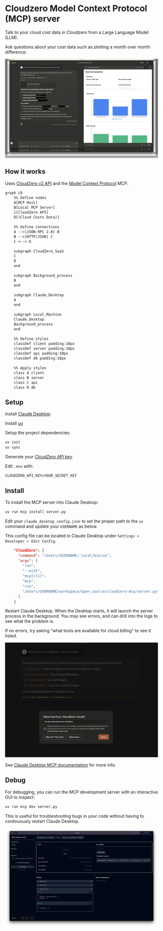 # Cloudzero Model Context Protocol (MCP) server

Talk to your cloud cost data in Cloudzero from a Large Language Model (LLM).

Ask questions about your cost data such as plotting a month over month difference:

![monthly diff](images/month_over_month.png)

## How it works

Uses [CloudZero v2 API](https://docs.cloudzero.com/reference/introduction) and the [Model Context Protocol](https://modelcontextprotocol.io/introduction) MCP.

```mermaid
graph LR
    %% Define nodes
    A[MCP Host]
    B[Local MCP Server]
    C[CloudZero API]
    D[(Cloud Costs Data)]

    %% Define connections
    A -->|JSON-RPC 2.0| B
    B -->|HTTP/JSON| C
    C <--> D

    subgraph CloudZero_SaaS
    C
    D
    end

    subgraph Background_process
    B
    end

    subgraph Claude_Desktop
    A
    end

    subgraph Local_Machine
    Claude_Desktop
    Background_process
    end

    %% Define styles
    classDef client padding:10px
    classDef server padding:10px
    classDef api padding:10px
    classDef db padding:10px

    %% Apply styles
    class A client
    class B server
    class C api
    class D db
```

## Setup

Install [Claude Desktop](https://claude.ai/download):

Install [uv](https://docs.astral.sh/uv/)

Setup the project dependencies:

```bash
uv init
uv sync
```

Generate your [CloudZero API key](https://app.cloudzero.com/organization/api-keys).

Edit `.env` with:

```text
CLOUDZERO_API_KEY=YOUR_SECRET_KEY
```

## Install

To install the MCP server into Claude Desktop:

```bash
uv run mcp install server.py
```

Edit your `claude_desktop_config.json` to set the proper path to the `uv` command and update your `USERNAME` as below.

This config file can be located in Claude Desktop under `Settings > Developer > Edit Config`.

```json
    "CloudZero": {
      "command": "/Users/USERNAME/.local/bin/uv",
      "args": [
        "run",
        "--with",
        "mcp[cli]",
        "mcp",
        "run",
        "/Users/USERNAME/workspace/open_source/cloudzero-mcp/server.py"
      ]
    }
```

Restart Claude Desktop.  When the Desktop starts, it will launch the server process in the background.
You may see errors, and can drill into the logs to see what the problem is.

If no errors, try asking "what tools are available for cloud billing" to see it listed.

![which tools available](images/which_tools_available.png)

See [Claude Desktop MCP documentation](https://modelcontextprotocol.io/quickstart/user) for more info.

## Debug

For debugging, you can run the MCP development server with an interactive GUI to inspect:

```bash
uv run mcp dev server.py
```

This is useful for troubleshooting bugs in your code without having to continuously restart Claude Desktop.

![mcp inspector](images/mcp_inspector.png)
